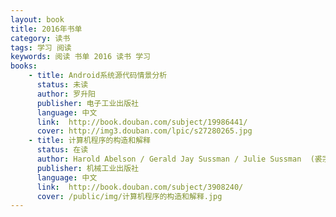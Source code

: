 ```yaml
---
layout: book
title: 2016年书单
category: 读书
tags: 学习 阅读
keywords: 阅读 书单 2016 读书 学习
books:
    - title: Android系统源代码情景分析
      status: 未读
      author: 罗升阳
      publisher: 电子工业出版社
      language: 中文
      link:  http://book.douban.com/subject/19986441/
      cover: http://img3.douban.com/lpic/s27280265.jpg
    - title: 计算机程序的构造和解释 
      status: 在读
      author: Harold Abelson / Gerald Jay Sussman / Julie Sussman  (裘宗燕  译)
      publisher: 机械工业出版社
      language: 中文
      link:  http://book.douban.com/subject/3908240/
      cover: /public/img/计算机程序的构造和解释.jpg
---
```

